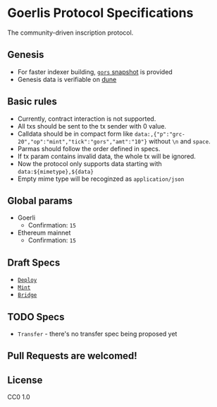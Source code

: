 # Goerlis Protocol Specifications

The community-driven inscription protocol.

## Genesis

* For faster indexer building, [`gors` snapshot](genesis/gors.json) is provided
* Genesis data is verifiable on [dune](https://dune.com/goerlis/goerlis)

## Basic rules

* Currently, contract interaction is not supported.
* All txs should be sent to the tx sender with 0 value.
* Calldata should be in compact form like `data:,{"p":"grc-20","op":"mint","tick":"gors","amt":"10"}` without `\n` and `space`.
* Parmas should follow the order defined in specs.
* If tx param contains invalid data, the whole tx will be ignored.
* Now the protocol only supports data starting with `data:${mimetype},${data}`
* Empty mime type will be recoginzed as `application/json`

## Global params

* Goerli
  * Confirmation: `15`
* Ethereum mainnet
  * Confirmation: `15`

## Draft Specs

* [`Deploy`](ops/deploy.md)
* [`Mint`](ops/mint.md)
* [`Bridge`](ops/bridge.md)

## TODO Specs

* `Transfer` - there's no transfer spec being proposed yet

## Pull Requests are welcomed!

## License

CC0 1.0
